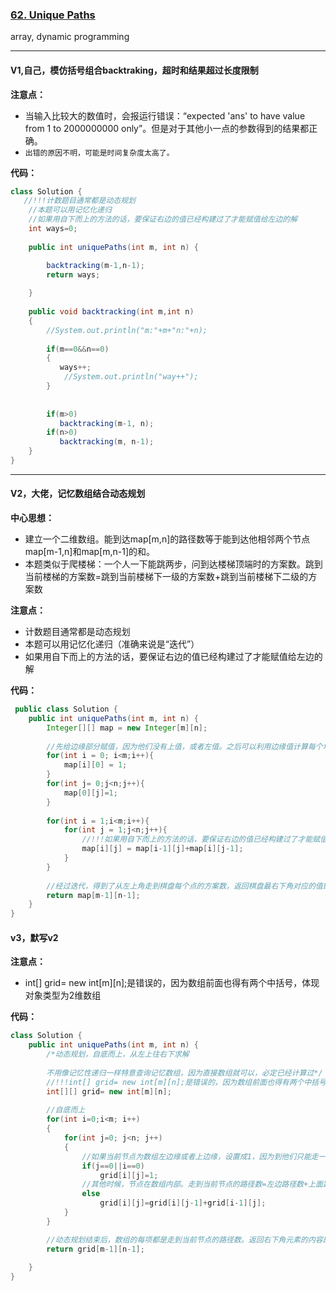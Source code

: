 ### [62. Unique Paths](https://leetcode.com/problems/unique-paths/)

array, dynamic programming

---

#### V1,自己，模仿括号组合backtraking，超时和结果超过长度限制

**注意点：**
- 当输入比较大的数值时，会报运行错误：“expected 'ans' to have value from 1 to 2000000000 only”。但是对于其他小一点的参数得到的结果都正确。
- `出错的原因不明，可能是时间复杂度太高了。`

**代码：**
```java
class Solution {
   //!!!计数题目通常都是动态规划
    //本题可以用记忆化递归
    //如果用自下而上的方法的话，要保证右边的值已经构建过了才能赋值给左边的解
    int ways=0;
    
    public int uniquePaths(int m, int n) {

        backtracking(m-1,n-1);
        return ways;
            
    }
    
    public void backtracking(int m,int n)
    {
        //System.out.println("m:"+m+"n:"+n);
        
        if(m==0&&n==0)
        {
           ways++;
            //System.out.println("way++");
        }
         
        
        if(m>0)
           backtracking(m-1, n);
        if(n>0)
           backtracking(m, n-1);
    }
}
```

---

#### V2，大佬，记忆数组结合动态规划

**中心思想：**
- 建立一个二维数组。能到达map[m,n]的路径数等于能到达他相邻两个节点map[m-1,n]和map[m,n-1]的和。
- 本题类似于爬楼梯：一个人一下能跳两步，问到达楼梯顶端时的方案数。跳到当前楼梯的方案数=跳到当前楼梯下一级的方案数+跳到当前楼梯下二级的方案数

**注意点：**
- 计数题目通常都是动态规划
- 本题可以用记忆化递归（准确来说是“迭代”）
- 如果用自下而上的方法的话，要保证右边的值已经构建过了才能赋值给左边的解

**代码：**
```java
 public class Solution {
    public int uniquePaths(int m, int n) {
        Integer[][] map = new Integer[m][n];
        
        //先给边缘部分赋值，因为他们没有上值，或者左值。之后可以利用边缘值计算每个地点的方案数
        for(int i = 0; i<m;i++){
            map[i][0] = 1;
        }
        for(int j= 0;j<n;j++){
            map[0][j]=1;
        }
        
        for(int i = 1;i<m;i++){
            for(int j = 1;j<n;j++){
                //!!!如果用自下而上的方法的话，要保证右边的值已经构建过了才能赋值给左边的解
                map[i][j] = map[i-1][j]+map[i][j-1];
            }
        }
        
        //经过迭代，得到了从左上角走到棋盘每个点的方案数，返回棋盘最右下角对应的值即可
        return map[m-1][n-1];
    }
}
```

#### v3，默写v2

**注意点：**
- int[] grid= new int[m][n];是错误的，因为数组前面也得有两个中括号，体现对象类型为2维数组

**代码：**
```java
class Solution {
    public int uniquePaths(int m, int n) {
        /*动态规划，自底而上，从左上往右下求解
        
        不用像记忆性递归一样特意查询记忆数组，因为直接数组就可以，必定已经计算过*/
        //!!!int[] grid= new int[m][n];是错误的，因为数组前面也得有两个中括号，体现对象类型为2维数组
        int[][] grid= new int[m][n];
        
        //自底而上
        for(int i=0;i<m; i++)
        {
            for(int j=0; j<n; j++)
            {
                //如果当前节点为数组左边缘或者上边缘，设置成1，因为到他们只能走一条路
                if(j==0||i==0)
                    grid[i][j]=1;
                //其他时候，节点在数组内部。走到当前节点的路径数=左边路径数+上面路径数
                else
                    grid[i][j]=grid[i][j-1]+grid[i-1][j];
            }
        }

        //动态规划结束后，数组的每项都是走到当前节点的路径数。返回右下角元素的内容即可
        return grid[m-1][n-1];
        
    }
}
```
